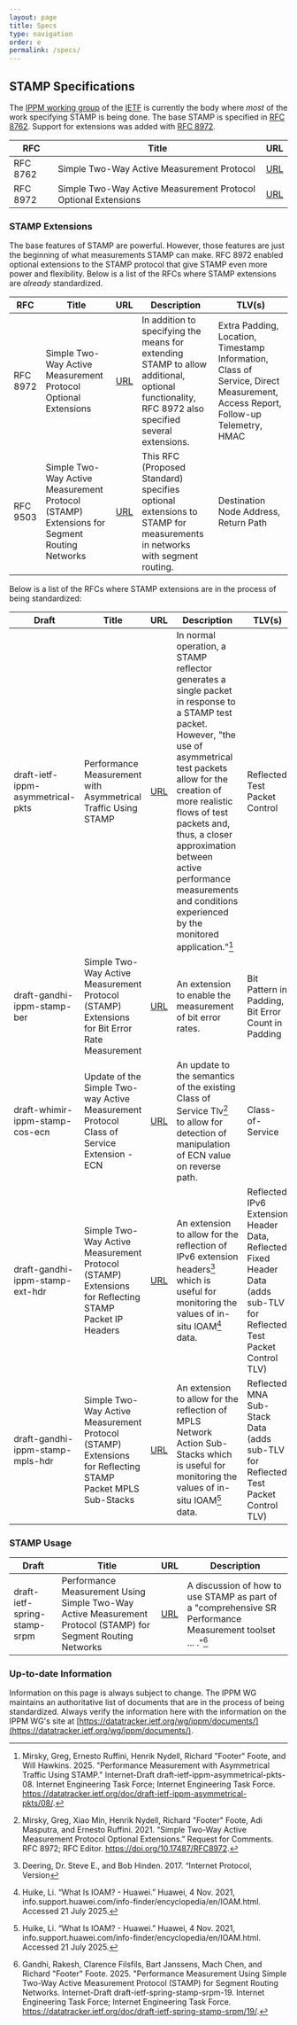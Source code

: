 ```yaml
---
layout: page
title: Specs
type: navigation
order: e
permalink: /specs/
---
```


## STAMP Specifications

The [IPPM working group](https://datatracker.ietf.org/wg/ippm/about/) of the [IETF](https://www.ietf.org/) is currently the body where _most_ of the work specifying STAMP is being done. The base STAMP is specified in [RFC 8762](https://datatracker.ietf.org/doc/rfc8762/). Support for extensions was added with [RFC 8972](https://datatracker.ietf.org/doc/rfc8972/).

| RFC | Title | URL |
| -- | -- | -- |
| RFC 8762 | Simple Two-Way Active Measurement Protocol | [URL](https://datatracker.ietf.org/doc/rfc8762/) |
| RFC 8972 | Simple Two-Way Active Measurement Protocol Optional Extensions | [URL](https://datatracker.ietf.org/doc/rfc8972/) |

### STAMP Extensions

The base features of STAMP are powerful. However, those features are just the beginning of what measurements STAMP can make. RFC 8972 enabled optional extensions to the STAMP protocol that give STAMP even more power and flexibility. Below is a list of the RFCs where STAMP extensions are _already_ standardized.

| RFC | Title | URL | Description | TLV(s) |
| -- | -- | -- | -- | -- |
| RFC 8972 | Simple Two-Way Active Measurement Protocol Optional Extensions | [URL](https://datatracker.ietf.org/doc/rfc8972/) | In addition to specifying the means for extending STAMP to allow additional, optional functionality, RFC 8972 also specified several extensions. | Extra Padding, Location, Timestamp Information, Class of Service, Direct Measurement, Access Report, Follow-up Telemetry, HMAC |
| RFC 9503 | Simple Two-Way Active Measurement Protocol (STAMP) Extensions for Segment Routing Networks | [URL](https://datatracker.ietf.org/doc/rfc9503/) | This RFC (Proposed Standard) specifies optional extensions to STAMP for measurements in networks with segment routing. | Destination Node Address, Return Path |

Below is a list of the RFCs where STAMP extensions are in the process of being standardized:

| Draft | Title | URL | Description | TLV(s) |
| -- | -- | -- | -- | -- |
| draft-ietf-ippm-asymmetrical-pkts | Performance Measurement with Asymmetrical Traffic Using STAMP  | [URL](https://datatracker.ietf.org/doc/draft-ietf-ippm-asymmetrical-pkts/) | In normal operation, a STAMP reflector generates a single packet in response to a STAMP test packet. However, "the use of asymmetrical test packets allow for the creation of more realistic flows of test packets and, thus, a closer approximation between active performance measurements and conditions experienced by the monitored application."[^assym] | Reflected Test Packet Control |
| draft-gandhi-ippm-stamp-ber |  Simple Two-Way Active Measurement Protocol (STAMP) Extensions for Bit Error Rate Measurement | [URL](https://datatracker.ietf.org/doc/draft-gandhi-ippm-stamp-ber/) | An extension to enable the measurement of bit error rates. | Bit Pattern in Padding, Bit Error Count in Padding |
| draft-whimir-ippm-stamp-cos-ecn |  Update of the Simple Two-way Active Measurement Protocol Class of Service Extension - ECN  | [URL](https://datatracker.ietf.org/doc/draft-whimir-ippm-stamp-cos-ecn/) | An update to the semantics of the existing Class of Service Tlv[^stamp-extensions] to allow for detection of manipulation of ECN value on reverse path. | Class-of-Service |
| draft-gandhi-ippm-stamp-ext-hdr | Simple Two-Way Active Measurement Protocol (STAMP) Extensions for Reflecting STAMP Packet IP Headers | [URL](https://datatracker.ietf.org/doc/draft-gandhi-ippm-stamp-ext-hdr/) | An extension to allow for the reflection of IPv6 extension headers[^ipv6] which is useful for monitoring the values of in-situ IOAM[^ioam] data. | Reflected IPv6 Extension Header Data,  Reflected Fixed Header Data (adds sub-TLV for Reflected Test Packet Control TLV)|
| draft-gandhi-ippm-stamp-mpls-hdr |  Simple Two-Way Active Measurement Protocol (STAMP) Extensions for Reflecting STAMP Packet MPLS Sub-Stacks | [URL](https://datatracker.ietf.org/doc/draft-gandhi-ippm-stamp-mpls-hdr/) | An extension to allow for the reflection of MPLS Network Action Sub-Stacks which is useful for monitoring the values of in-situ IOAM[^ioam] data. | Reflected MNA Sub-Stack Data (adds sub-TLV for Reflected Test Packet Control TLV)|

### STAMP Usage

| Draft | Title | URL | Description |
| -- | -- | -- | -- |
| draft-ietf-spring-stamp-srpm |  Performance Measurement Using Simple Two-Way Active Measurement Protocol (STAMP) for Segment Routing Networks | [URL](https://datatracker.ietf.org/doc/draft-ietf-spring-stamp-srpm/) | A discussion of how to use STAMP as part of a "comprehensive SR Performance Measurement toolset ... ."[^srpm]  |

[^srpm]: Gandhi, Rakesh, Clarence Filsfils, Bart Janssens, Mach Chen, and Richard "Footer" Foote. 2025. "Performance Measurement Using Simple Two-Way Active Measurement Protocol (STAMP) for Segment Routing Networks. Internet-Draft draft-ietf-spring-stamp-srpm-19. Internet Engineering Task Force; Internet Engineering Task Force. <https://datatracker.ietf.org/doc/draft-ietf-spring-stamp-srpm/19/>.


### Up-to-date Information

Information on this page is always subject to change. The IPPM WG maintains an authoritative list of documents that are in the process of being standardized. Always verify the information here with the information on the IPPM WG's site at [https://datatracker.ietf.org/wg/ippm/documents/](https://datatracker.ietf.org/wg/ippm/documents/).

[^assym]: Mirsky, Greg, Ernesto Ruffini, Henrik Nydell, Richard "Footer" Foote, and Will Hawkins. 2025. "Performance Measurement with Asymmetrical Traffic Using STAMP." Internet-Draft draft-ietf-ippm-asymmetrical-pkts-08. Internet Engineering Task Force; Internet Engineering Task Force. <https://datatracker.ietf.org/doc/draft-ietf-ippm-asymmetrical-pkts/08/>.

[^stamp-extensions]: Mirsky, Greg, Xiao Min, Henrik Nydell, Richard "Footer" Foote, Adi Masputra, and Ernesto Ruffini. 2021. “Simple Two-Way Active Measurement Protocol Optional Extensions.” Request for Comments. RFC 8972; RFC Editor. <https://doi.org/10.17487/RFC8972>.

[^ioam]: Huike, Li. “What Is IOAM? - Huawei.” Huawei, 4 Nov. 2021, info.support.huawei.com/info-finder/encyclopedia/en/IOAM.html. Accessed 21 July 2025.


[^ipv6]: Deering, Dr. Steve E., and Bob Hinden. 2017. “Internet Protocol, Version
